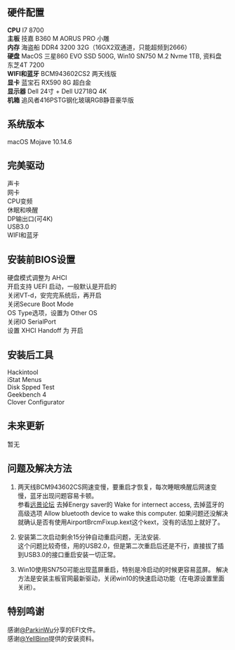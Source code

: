 ## 硬件配置
**CPU** I7 8700  
**主板** 技嘉 B360 M AORUS PRO 小雕  
**内存** 海盗船 DDR4 3200 32G（16GX2双通道，只能超频到2666）  
**硬盘** MacOS 三星860 EVO SSD 500G, Win10 SN750 M.2 Nvme 1TB, 资料盘 东芝4T 7200  
**WIFI和蓝牙** BCM943602CS2 两天线版  
**显卡** 蓝宝石 RX590 8G 超白金  
**显示器** Dell 24寸 + Dell U2718Q 4K  
**机箱** 追风者416PSTG钢化玻璃RGB静音豪华版  

## 系统版本
macOS Mojave 10.14.6

## 完美驱动
声卡  
网卡  
CPU变频  
休眠和唤醒  
DP输出口(可4K)  
USB3.0  
WIFI和蓝牙  

## 安装前BIOS设置
硬盘模式调整为 AHCI  
开启支持 UEFI 启动，一般默认是开启的  
关闭VT-d，安完完系统后，再开启  
关闭Secure Boot Mode  
OS Type选项，设置为 Other OS  
关闭IO SerialPort  
设置 XHCI Handoff 为 开启  

## 安装后工具
Hackintool  
iStat Menus  
Disk Spped Test  
Geekbench 4  
Clover Configurator  

## 未来更新
暂无

## 问题及解决方法
1. 两天线BCM943602CS网速变慢，要重启才恢复，每次睡眠唤醒后网速变慢，蓝牙出现问题容易卡顿。  
参看[远景论坛](http://bbs.pcbeta.com/viewthread-1811853-1-1.html)
去掉Energy saver的 Wake for internect access, 去掉蓝牙的高级选项 Allow bluetooth device to wake this computer.
如果问题还没解决就确认是否有使用AirportBrcmFixup.kext这个kext，没有的话加上就好了。

2. 安装第二次启动剩余15分钟自动重启问题，无法安装.  
这个问题比较奇怪，用的USB2.0，但是第二次重启后还是不行，直接拔了插到USB3.0的接口重启安装一切正常。

3. Win10使用SN750可能出现蓝屏重启，特别是冷启动的时候更容易蓝屏。
解决方法是安装主板官网最新驱动，关闭win10的快速启动功能（在电源设置里面关闭）。

## 特别鸣谢
感谢[@ParkinWu](https://github.com/ParkinWu/EFI-B360-AORUS-PRO-HUD630-8700)分享的EFI文件。  
感谢[@YellBinn](https://github.com/YellBinn/GIGABYTE-B360M-AORUS-PRO-8400-EFI-Hackintosh)提供的安装资料。
